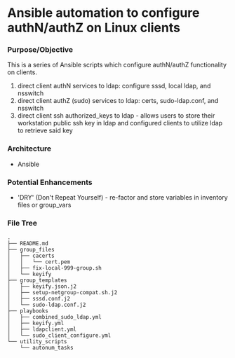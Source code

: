 # Ansible automation to configure authN/authZ on Linux clients

### Purpose/Objective

This is a series of Ansible scripts which configure authN/authZ functionality on clients.
1. direct client authN services to ldap: configure sssd, local ldap, and nsswitch
2. direct client authZ (sudo) services to ldap: certs, sudo-ldap.conf, and nsswitch
3. direct client ssh authorized_keys to ldap - allows users to store their workstation public ssh key in ldap and configured clients to utilize ldap to retrieve said key

### Architecture

- Ansible

### Potential Enhancements

- 'DRY' (Don't Repeat Yourself) - re-factor and store variables in inventory files or group_vars

### File Tree

```
.
├── README.md
├── group_files
│   ├── cacerts
│   │   └── cert.pem
│   ├── fix-local-999-group.sh
│   └── keyify
├── group_templates
│   ├── keyify.json.j2
│   ├── setup-netgroup-compat.sh.j2
│   ├── sssd.conf.j2
│   └── sudo-ldap.conf.j2
├── playbooks
│   ├── combined_sudo_ldap.yml
│   ├── keyify.yml
│   ├── ldapclient.yml
│   └── sudo_client_configure.yml
└── utility_scripts
    └── autonum_tasks
```
